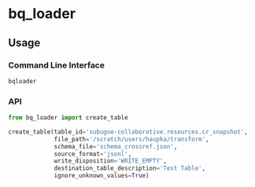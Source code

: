 # bq_loader

## Usage

### Command Line Interface

```bash
bqloader
```

### API

```python
from bq_loader import create_table

create_table(table_id='subugoe-collaborative.resources.cr_snapshot',
             file_path='/scratch/users/haupka/transform',
             schema_file='schema_crossref.json',
             source_format='jsonl',
             write_disposition='WRITE_EMPTY',
             destination_table_description='Test Table',
             ignore_unknown_values=True)
```
